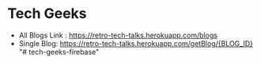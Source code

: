 # Tech Geeks

- All Blogs Link : <https://retro-tech-talks.herokuapp.com/blogs>
- Single Blog: <https://retro-tech-talks.herokuapp.com/getBlog/{BLOG_ID}>
"# tech-geeks-firebase" 
